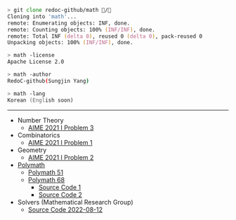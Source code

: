 ```zsh
> git clone redoc-github/math 🧠/🔢
Cloning into 'math'...
remote: Enumerating objects: INF, done.
remote: Counting objects: 100% (INF/INF), done.
remote: Total INF (delta 0), reused 0 (delta 0), pack-reused 0
Unpacking objects: 100% (INF/INF), done.

> math -license
Apache License 2.0

> math -author
RedoC-github(Sungjin Yang)

> math -lang
Korean (English soon)
```

---
- Number Theory
    - [AIME 2021 I Problem 3](NT/AIME21-I-3.md)
- Combinatorics
    - [AIME 2021 I Problem 1](CO/AIME21-I-1.md)
- Geometry
    - [AIME 2021 I Problem 2](GE/AIME21-I-2.md)
- [Polymath](http://www.polymath.co.kr)
    - [Polymath 51](POLYMATH/POLYMATH51.md)
    - [Polymath 68](POLYMATH/POLYMATH68.md)
        - [Source Code 1](POLYMATH/POLYMATH68-4-1.cpp)
        - [Source Code 2](POLYMATH/POLYMATH68-4-2.cpp)
- Solvers (Mathematical Research Group)
    - [Source Code 2022-08-12](SOLVERS/2022-08-12.py)
